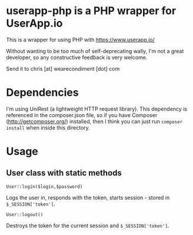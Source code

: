 userapp-php is a PHP wrapper for UserApp.io
===========================================

This is a wrapper for using PHP with https://www.userapp.io/

Without wanting to be too much of self-deprecating wally, I'm not a great developer, so any constructive feedback is very welcome.

Send it to chris [at] wearecondiment [dot] com

Dependencies
============

I'm using UniRest (a lightweight HTTP request library). This dependency is referenced in the composer.json file, so if you have Composer (http://getcomposer.org/) installed, then I think you can just run `composer install` when inside this directory.

Usage
=====

User class with static methods
------------------------------

`User::login($login,$password)`

Logs the user in, responds with the token, starts session - stored in `$_SESSION['token']`.

`User::logout()`

Destroys the token for the current session and `$_SESSION['token']`.
